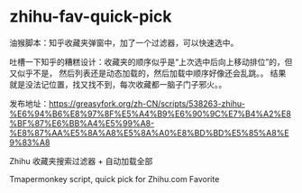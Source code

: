 # zhihu-fav-quick-pick

油猴脚本：知乎收藏夹弹窗中，加了一个过滤器，可以快速选中。

吐槽一下知乎的糟糕设计：收藏夹的顺序似乎是“上次选中后向上移动排位”的，但又似乎不是，
然后列表还是动态加载的，然后加载中顺序好像还会乱跳。。
结果就是没法记位置，找又找不到，每次收藏都一脑子门子邪火。。

发布地址：https://greasyfork.org/zh-CN/scripts/538263-zhihu-%E6%94%B6%E8%97%8F%E5%A4%B9%E6%90%9C%E7%B4%A2%E8%BF%87%E6%BB%A4%E5%99%A8-%E8%87%AA%E5%8A%A8%E5%8A%A0%E8%BD%BD%E5%85%A8%E9%83%A8

Zhihu 收藏夹搜索过滤器 + 自动加载全部

Tmapermonkey script, quick pick for Zhihu.com Favorite

